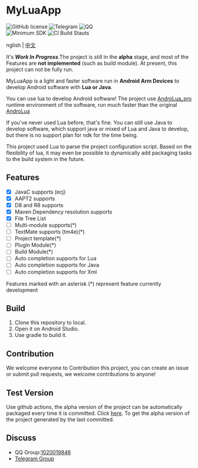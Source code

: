 # MyLuaApp
![[GitHub license](https://img.shields.io/github/license/dingyi222666/MyLuaApp)](https://github.com/dingyi222666/MyLuaApp/blob/main/LICENSE)
![[Telegram](https://img.shields.io/badge/Join-Telegram-blue)](https://t.me/MyLuaApp)
![[QQ](https://img.shields.io/badge/Join-QQ_Group-ff69b4)](https://jq.qq.com/?_wv=1027&k=XnJ4FMvS)   
![Minimum SDK](https://img.shields.io/badge/Minimum%20SDK-26-%23ff5252)
![CI Build Stauts](https://github.com/dingyi222666/MyLuaApp/actions/workflows/android_workflow.yml/badge.svg)

nglish | [中文](https://github.com/dingyi222666/MyLuaApp/tree/master/README_ZH.md)

It's ***Work In Progress***.The project is still in the **alpha** stage, and most of the Features are **not implemented** (such as build module). At present, this project can not be fully run.

MyLuaApp is a light and faster software run in **Android Arm Devices** to develop Android software with **Lua or Java**.

You can use lua to develop Android software! The project use [AndroLua_pro](https://github.com/nirenr/AndroLua_pro) runtime environment of the software, run much faster than the original [AndroLua](https://github.com/mkottman/AndroLua)

If you've never used Lua before, that's fine. You can still use Java to develop software, which support java or mixed of Lua and Java to develop, but there is no support plan for ndk for the time being.

This project used Lua to parse the project configuration script. Based on the flexibility of lua, it may even be possible to dynamically add packaging tasks to the build system in the future.

## Features
- [x] JavaC supports (ecj)
- [x] AAPT2 supports
- [x] D8 and R8 supports
- [x] Maven Dependency resolution supports
- [x] File Tree List
- [ ] Multi-module supports(*)
- [ ] TextMate supports (tm4e)(*)
- [ ] Project template(*)
- [ ] Plugin Module(*)
- [ ] Build Module(*)
- [ ] Auto completion supports for Lua
- [ ] Auto completion supports for Java
- [ ] Auto completion supports for Xml

Features marked with an asterisk (*) represent feature currently development

## Build
1. Clone this repository to local.
2. Open it on Android Studio.
3. Use gradle to build it.

## Contribution
We welcome everyone to Contribution this project, you can create an issue or submit pull requests, we welcome contributions to anyone!

## Test Version
Use github actions, the alpha version of the project can be automatically packaged every time it is committed. Click [here](https://github.com/dingyi222666/MyLuaApp/actions).
To get the alpha version of the project generated by the last committed.

## Discuss
 - QQ Group:[1020019846](https://jq.qq.com/?_wv=1027&k=zGdBLMr8)
 - [Telegram Group](https://t.me/MyLuaApp)
